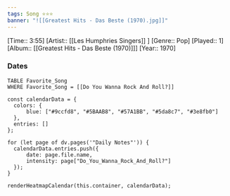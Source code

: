 ```yaml
---
tags: Song ⭐⭐⭐ 
banner: "![[Greatest Hits - Das Beste (1970).jpg]]"
---
```

[Time:: 3:55]
[Artist:: [[Les Humphries Singers]] ]
[Genre:: Pop]
[Played:: 1]
[Album:: [[Greatest Hits - Das Beste (1970)]]]
[Year:: 1970]
### Dates
````dataview
TABLE Favorite_Song
WHERE Favorite_Song = [[Do You Wanna Rock And Roll?]]
````
  ```dataviewjs
const calendarData = { 
	colors: { 
		blue: ["#9ccfd8", "#5BAAB8", "#57A1BB", "#5da8c7", "#3e8fb0"] 
	}, 
	entries: [] 
}; 

for (let page of dv.pages('"Daily Notes"')) { 
	calendarData.entries.push({ 
		date: page.file.name, 
		intensity: page["Do_You_Wanna_Rock_And_Roll?"]
	}); 
} 

renderHeatmapCalendar(this.container, calendarData);
```
